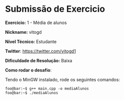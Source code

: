 # Submissão de Exercicio

**Exercicio:** 1 - Média de alunos

**Nickname:** vitogd

**Nível Técnico:** Estudante

**Twitter**: https://twitter.com/vitogd1

**Dificuldade de Resolução:** Baixa

**Como rodar o desafio**: 

Tendo o MinGW instalado, rode os seguintes comandos:

```console
foo@bar:~$ g++ main.cpp -o mediaAlunos
foo@bar:~$ ./mediaAlunos
```